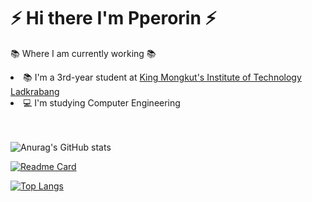 <h1>⚡ Hi there I'm Pperorin ⚡</h1>

📚 Where I am currently working 📚
<li>📚 I'm a 3rd-year student at <a href="http://kmitl.ac.th/en">King Mongkut's Institute of Technology Ladkrabang</a></li>
<li>💻 I'm studying Computer Engineering</li><br/><br/>

![Anurag's GitHub stats](https://github-readme-stats.vercel.app/api?username=pperorin&show_icons=true&theme=omni)<br/>

[![Readme Card](https://github-readme-stats.vercel.app/api/pin/?username=pperorin&repo=CE&theme=omni)](https://github.com/pperorin/CE)
<!-- [![Readme Card](https://github-readme-stats.vercel.app/api/pin/?username=pperorin&repo=Drug-System&theme=omni)](https://github.com/pperorin/drug-system)<br/> -->

[![Top Langs](https://github-readme-stats.vercel.app/api/top-langs/?username=pperorin&layout=compact&theme=omni)](https://github.com/pperorin/pperorin)<br/>
